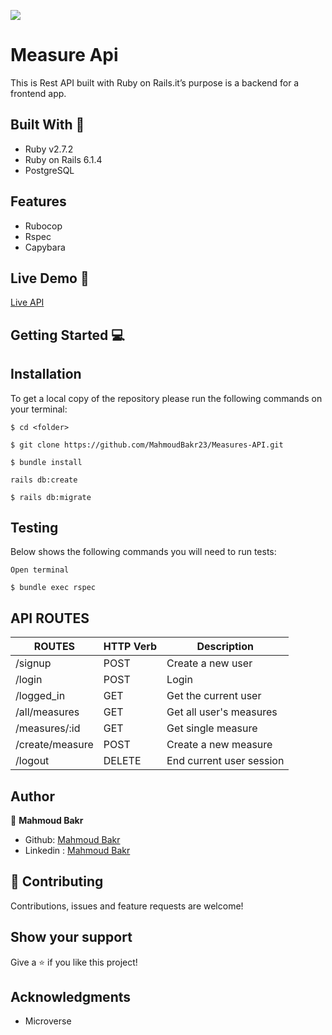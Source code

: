 ![](https://img.shields.io/badge/Microverse-blueviolet)

# Measure Api 
This is Rest API built with Ruby on Rails.it’s purpose is a backend for a frontend app.
## Built With 🔨
- Ruby v2.7.2
- Ruby on Rails 6.1.4
- PostgreSQL

## Features
- Rubocop
- Rspec
- Capybara

## Live Demo 🚀
[Live API](https://dry-hamlet-99385.herokuapp.com/) 

## Getting Started 💻

## Installation

To get a local copy of the repository please run the following commands on your terminal:

```
$ cd <folder>
```

```
$ git clone https://github.com/MahmoudBakr23/Measures-API.git
```

```
$ bundle install
```

```
rails db:create
```

```
$ rails db:migrate
```


## Testing
 

Below shows the following commands you will need to run tests:

```
Open terminal
```

```
$ bundle exec rspec
```

## API ROUTES 
| ROUTES            | HTTP Verb       | Description               | 
| ------------------| --------------- | --------------------------| 
| /signup           | POST            | Create a new user         | 
| /login            | POST            | Login                     |
| /logged_in        | GET             | Get the current user      | 
| /all/measures     | GET             | Get all user's measures   | 
| /measures/:id     | GET             | Get single measure        |
| /create/measure   | POST            | Create a new measure      |
| /logout           | DELETE          | End current user session  |



## Author 

👤 **Mahmoud Bakr**

- Github: [Mahmoud Bakr](https://github.com/MahmoudBakr23)
- Linkedin : [Mahmoud Bakr](https://www.linkedin.com/in/m-bakr/)

## 🤝 Contributing

Contributions, issues and feature requests are welcome!

## Show your support

Give a ⭐️ if you like this project!

## Acknowledgments

-  Microverse
